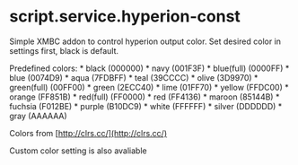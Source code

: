 script.service.hyperion-const
=============================

Simple XMBC addon to control hyperion output color. Set desired color in settings first, black is default.

Predefined colors:
    * black (000000)
    * navy (001F3F)
    * blue(full) (0000FF)
    * blue (0074D9)
    * aqua (7FDBFF)
    * teal (39CCCC)
    * olive (3D9970)
    * green(full) (00FF00)
    * green (2ECC40)
    * lime (01FF70)
    * yellow (FFDC00)
    * orange (FF851B)
    * red(full) (FF0000)
    * red (FF4136)
    * maroon (85144B)
    * fuchsia (F012BE)
    * purple (B10DC9)
    * white (FFFFFF)
    * silver (DDDDDD)
    * gray (AAAAAA)
    
Colors from [http://clrs.cc/](http://clrs.cc/)

Custom color setting is also avaliable
